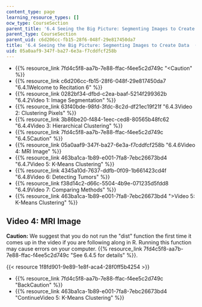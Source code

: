 ```yaml
---
content_type: page
learning_resource_types: []
ocw_type: CourseSection
parent_title: '6.4 Seeing the Big Picture: Segmenting Images to Create Data  (Recitation)'
parent_type: CourseSection
parent_uid: c6d206cc-fb15-28f6-048f-29e817450da7
title: '6.4 Seeing the Big Picture: Segmenting Images to Create Data  (Recitation)'
uid: 05a0aaf9-347f-ba27-6e3a-f7cddfcf258b
---
```


*   {{% resource_link 7fd4c5f8-aa7b-7e88-ffac-f4ee5c2d749c "\<Caution" %}}
*   {{% resource_link c6d206cc-fb15-28f6-048f-29e817450da7 "6.4.1Welcome to Recitation 6" %}}
*   {{% resource_link 0282bf34-dfbd-c2ea-baaf-5214f299362b "6.4.2Video 1: Image Segmentation" %}}
*   {{% resource_link 63f40bde-98fd-3fdc-8c2d-df21ec19f21f "6.4.3Video 2: Clustering Pixels" %}}
*   {{% resource_link 3b86be20-f484-1eec-ced8-80565b48fc62 "6.4.4Video 3: Hierarchical Clustering" %}}
*   {{% resource_link 7fd4c5f8-aa7b-7e88-ffac-f4ee5c2d749c "6.4.5Caution" %}}
*   {{% resource_link 05a0aaf9-347f-ba27-6e3a-f7cddfcf258b "6.4.6Video 4: MRI Image" %}}
*   {{% resource_link 463ba1ca-1b89-e001-7fa8-7ebc26673bd4 "6.4.7Video 5: K-Means Clustering" %}}
*   {{% resource_link 4345a10d-7637-ddfb-0f09-1b661423cd4f "6.4.8Video 6: Detecting Tumors" %}}
*   {{% resource_link f38d14c2-d66c-5504-4b9e-071235d5fdd8 "6.4.9Video 7: Comparing Methods" %}}
*   {{% resource_link 463ba1ca-1b89-e001-7fa8-7ebc26673bd4 "\>Video 5: K-Means Clustering" %}}

Video 4: MRI Image
------------------

**Caution:** We suggest that you do not run the "dist" function the first time it comes up in the video if you are following along in R. Running this function may cause errors on your computer. {{% resource_link 7fd4c5f8-aa7b-7e88-ffac-f4ee5c2d749c "See 6.4.5 for details" %}}.

{{< resource 1f8fd901-9e89-1e8f-aca4-28f0ff5b4254 >}}

*   {{% resource_link 7fd4c5f8-aa7b-7e88-ffac-f4ee5c2d749c "BackCaution" %}}
*   {{% resource_link 463ba1ca-1b89-e001-7fa8-7ebc26673bd4 "ContinueVideo 5: K-Means Clustering" %}}